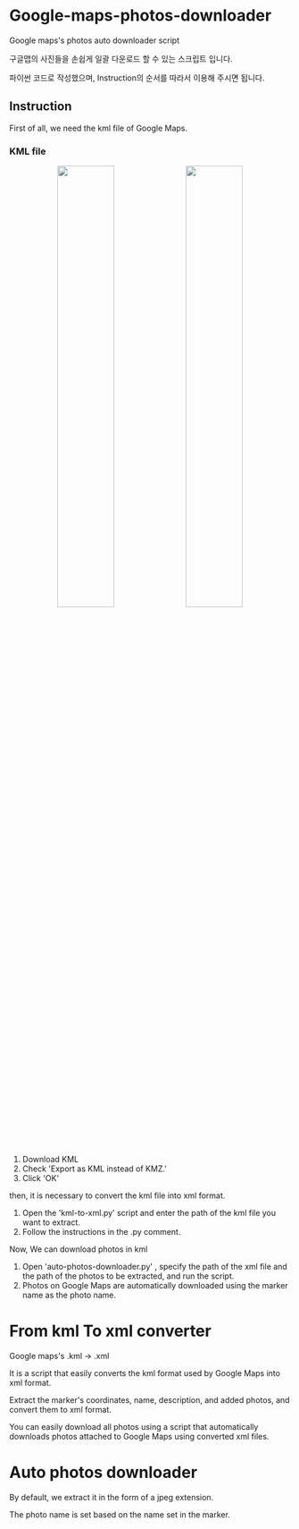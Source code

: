 # Google-maps-photos-downloader
Google maps's photos auto downloader script

구글맵의 사진들을 손쉽게 일괄 다운로드 할 수 있는 스크립트 입니다.

파이썬 코드로 작성했으며, Instruction의 순서를 따라서 이용해 주시면 됩니다.

## Instruction

First of all, we need the kml file of Google Maps.

### KML file

<p align="center">
  <img width="45%" src="https://cdn-dev.damoat.com/%E1%84%89%E1%85%B3%E1%84%8F%E1%85%B3%E1%84%85%E1%85%B5%E1%86%AB%E1%84%89%E1%85%A3%E1%86%BA%202024-04-14%2017.24.56.png">
  <img width="45%" src="https://cdn-dev.damoat.com/%E1%84%89%E1%85%B3%E1%84%8F%E1%85%B3%E1%84%85%E1%85%B5%E1%86%AB%E1%84%89%E1%85%A3%E1%86%BA%202024-04-14%2017.25.06.png">
</p>

1. Download KML 
2. Check 'Export as KML instead of KMZ.'
3. Click 'OK'

then, it is necessary to convert the kml file into xml format.

1. Open the 'kml-to-xml.py' script and enter the path of the kml file you want to extract.
2. Follow the instructions in the .py comment.

Now, We can download photos in kml

1. Open 'auto-photos-downloader.py' , specify the path of the xml file and the path of the photos to be extracted, and run the script.
2. Photos on Google Maps are automatically downloaded using the marker name as the photo name.

# From kml To xml converter
Google maps's .kml -> .xml 

It is a script that easily converts the kml format used by Google Maps into xml format.

Extract the marker's coordinates, name, description, and added photos, and convert them to xml format.

You can easily download all photos using a script that automatically downloads photos attached to Google Maps using converted xml files.

# Auto photos downloader
By default, we extract it in the form of a jpeg extension.

The photo name is set based on the name set in the marker.


